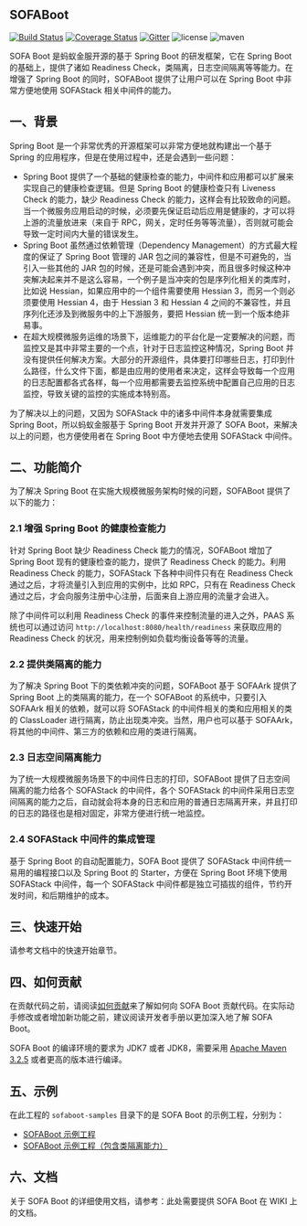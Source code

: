 ## SOFABoot

[![Build Status](https://travis-ci.org/alipay/sofa-boot.svg?branch=master)](https://travis-ci.org/alipay/sofa-boot)
[![Coverage Status](https://coveralls.io/repos/github/alipay/sofa-boot/badge.svg?branch=master)](https://coveralls.io/github/alipay/sofa-boot?branch=master)
[![Gitter](https://img.shields.io/badge/chat-on%20gitter-orange.svg)](https://gitter.im/alipay/sofa-boot)
![license](https://img.shields.io/badge/license-Apache--2.0-green.svg)
![maven](https://img.shields.io/badge/maven-2.3.0-green.svg)

SOFA Boot 是蚂蚁金服开源的基于 Spring Boot 的研发框架，它在 Spring Boot 的基础上，提供了诸如 Readiness Check，类隔离，日志空间隔离等等能力。在增强了 Spring Boot 的同时，SOFABoot 提供了让用户可以在 Spring Boot 中非常方便地使用 SOFAStack 相关中间件的能力。

## 一、背景

Spring Boot 是一个非常优秀的开源框架可以非常方便地就构建出一个基于 Spring 的应用程序，但是在使用过程中，还是会遇到一些问题：

* Spring Boot 提供了一个基础的健康检查的能力，中间件和应用都可以扩展来实现自己的健康检查逻辑。但是 Spring Boot 的健康检查只有 Liveness Check 的能力，缺少 Readiness Check 的能力，这样会有比较致命的问题。当一个微服务应用启动的时候，必须要先保证启动后应用是健康的，才可以将上游的流量放进来（来自于 RPC，网关，定时任务等等流量），否则就可能会导致一定时间内大量的错误发生。
* Spring Boot 虽然通过依赖管理（Dependency Management）的方式最大程度的保证了 Spring Boot 管理的 JAR 包之间的兼容性，但是不可避免的，当引入一些其他的 JAR 包的时候，还是可能会遇到冲突，而且很多时候这种冲突解决起来并不是这么容易，一个例子是当冲突的包是序列化相关的类库时，比如说 Hessian，如果应用中的一个组件需要使用 Hessian 3，而另一个则必须要使用 Hessian 4，由于 Hessian 3 和 Hessian 4 之间的不兼容性，并且序列化还涉及到微服务中的上下游服务，要把 Hessian 统一到一个版本绝非易事。
* 在超大规模微服务运维的场景下，运维能力的平台化是一定要解决的问题，而监控又是其中非常主要的一个点，针对于日志监控这种情况，Spring Boot 并没有提供任何解决方案。大部分的开源组件，具体要打印哪些日志，打印到什么路径，什么文件下面，都是由应用的使用者来决定，这样会导致每一个应用的日志配置都各式各样，每一个应用都需要去监控系统中配置自己应用的日志监控，导致关键的监控的实施成本特别高。

为了解决以上的问题，又因为 SOFAStack 中的诸多中间件本身就需要集成 Spring Boot，所以蚂蚁金服基于 Spring Boot 开发并开源了 SOFA Boot，来解决以上的问题，也方便使用者在 Spring Boot 中方便地去使用 SOFAStack 中间件。

## 二、功能简介

为了解决 Spring Boot 在实施大规模微服务架构时候的问题，SOFABoot 提供了以下的能力：

### 2.1 增强 Spring Boot 的健康检查能力

针对 Spring Boot 缺少 Readiness Check 能力的情况，SOFABoot 增加了 Spring Boot 现有的健康检查的能力，提供了 Readiness Check 的能力。利用 Readiness Check 的能力，SOFAStack 下各种中间件只有在 Readiness Check 通过之后，才将流量引入到应用的实例中，比如 RPC，只有在 Readiness Check 通过之后，才会向服务注册中心注册，后面来自上游应用的流量才会进入。

除了中间件可以利用 Readiness Check 的事件来控制流量的进入之外，PAAS 系统也可以通过访问 `http://localhost:8080/health/readiness` 来获取应用的 Readiness Check 的状况，用来控制例如负载均衡设备等等的流量。

### 2.2 提供类隔离的能力

为了解决 Spring Boot 下的类依赖冲突的问题，SOFABoot 基于 SOFAArk 提供了 Spring Boot 上的类隔离的能力，在一个 SOFABoot 的系统中，只要引入 SOFAArk 相关的依赖，就可以将 SOFAStack 的中间件相关的类和应用相关的类的 ClassLoader 进行隔离，防止出现类冲突。当然，用户也可以基于 SOFAArk，将其他的中间件、第三方的依赖和应用的类进行隔离。

### 2.3 日志空间隔离能力

为了统一大规模微服务场景下的中间件日志的打印，SOFABoot 提供了日志空间隔离的能力给各个 SOFAStack 的中间件，各个 SOFAStack 的中间件采用日志空间隔离的能力之后，自动就会将本身的日志和应用的普通日志隔离开来，并且打印的日志的路径也是相对固定，非常方便进行统一地监控。

### 2.4 SOFAStack 中间件的集成管理

基于 Spring Boot 的自动配置能力，SOFA Boot 提供了 SOFAStack 中间件统一易用的编程接口以及 Spring Boot 的 Starter，方便在 Spring Boot 环境下使用 SOFAStack 中间件，每一个 SOFAStack 中间件都是独立可插拔的组件，节约开发时间，和后期维护的成本。

## 三、快速开始

请参考文档中的快速开始章节。

## 四、如何贡献

在贡献代码之前，请阅读[如何贡献](./CONTRIBUTING.md)来了解如何向 SOFA Boot 贡献代码。在实际动手修改或者增加新功能之前，建议阅读开发者手册以更加深入地了解 SOFA Boot。

SOFA Boot 的编译环境的要求为 JDK7 或者 JDK8，需要采用 [Apache Maven 3.2.5](https://archive.apache.org/dist/maven/maven-3/3.2.5/binaries/) 或者更高的版本进行编译。

## 五、示例

在此工程的 `sofaboot-samples` 目录下的是 SOFA Boot 的示例工程，分别为：

* [SOFABoot 示例工程](https://github.com/alipay/sofa-boot/tree/master/sofaboot-samples/sofaboot-sample)
* [SOFABoot 示例工程（包含类隔离能力）](https://github.com/alipay/sofa-boot/tree/master/sofaboot-samples/sofaboot-sample-with-isolation)
 
## 六、文档

关于 SOFA Boot 的详细使用文档，请参考：此处需要提供 SOFA Boot 在 WIKI 上的文档。



